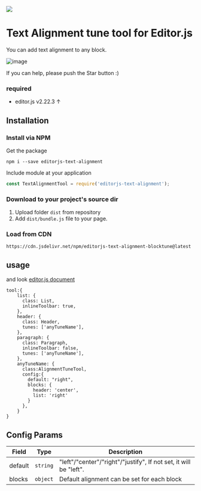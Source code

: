 ![](https://badgen.net/badge/Editor.js/v2.22.3/blue)

# Text Alignment tune tool for Editor.js
You can add text alignment to any block.

![image](https://user-images.githubusercontent.com/2194021/113727385-0c913780-9730-11eb-836e-c536b6c19f23.gif)

If you can help, please push the Star button :)

### required
- editor.js v2.22.3 ↑

## Installation

### Install via NPM

Get the package

```shell
npm i --save editorjs-text-alignment
```

Include module at your application

```javascript
const TextAlignmentTool = require('editorjs-text-alignment');
```

### Download to your project's source dir

1. Upload folder `dist` from repository
2. Add `dist/bundle.js` file to your page.

### Load from CDN

`https://cdn.jsdelivr.net/npm/editorjs-text-alignment-blocktune@latest`

## usage
and look [editor.js document](https://editorjs.io/configuration#block-tunes-connection)
```
tool:{
    list: {
      class: List,
      inlineToolbar: true,
    },
    header: {
      class: Header,
      tunes: ['anyTuneName'],
    },
    paragraph: {
      class: Paragraph,
      inlineToolbar: false,
      tunes: ['anyTuneName'],
    },
    anyTuneName: {
      class:AlignmentTuneTool,
      config:{
        default: "right",
        blocks: {
          header: 'center',
          list: 'right'
        }
      },
    }
}
```

## Config Params


| Field | Type     | Description        |
| ----- | -------- | ------------------ |
| default | `string` | "left"/"center"/"right"/"justify", If not set, it will be "left".|
| blocks | `object` | Default alignment can be set for each block |
